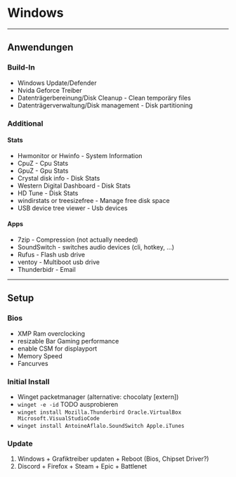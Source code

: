 # Windows
---
## Anwendungen
### Build-In
- Windows Update/Defender
- Nvida Geforce Treiber
- Datenträgerbereinung/Disk Cleanup - Clean temporäry files
- Datenträgerverwaltung/Disk management - Disk partitioning

### Additional
#### Stats
- Hwmonitor or Hwinfo - System Information
- CpuZ - Cpu Stats
- GpuZ - Gpu Stats
- Crystal disk info - Disk Stats
- Western Digital Dashboard - Disk Stats
- HD Tune - Disk Stats
- windirstats or treesizefree - Manage free disk space
- USB device tree viewer - Usb devices
#### Apps
- 7zip - Compression (not actually needed)
- SoundSwitch - switches audio devices (cli, hotkey, ...)
- Rufus - Flash usb drive
- ventoy - Multiboot usb drive
- Thunderbidr - Email

---
## Setup
### Bios
- XMP Ram overclocking
- resizable Bar	Gaming performance
- enable CSM for displayport
- Memory Speed
- Fancurves

### Initial Install
- Winget packetmanager (alternative: chocolaty [extern])
- `winget -e -id` TODO ausprobieren
- `winget install Mozilla.Thunderbird Oracle.VirtualBox Microsoft.VisualStudioCode`
- `winget install AntoineAflalo.SoundSwitch Apple.iTunes`

### Update
1. Windows + Grafiktreiber updaten + Reboot (Bios, Chipset Driver?)
2. Discord + Firefox + Steam + Epic + Battlenet